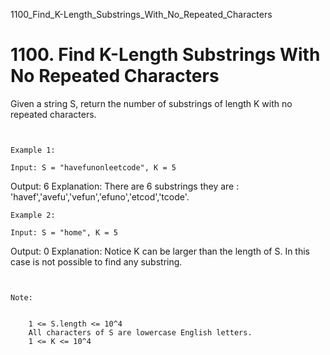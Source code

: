 1100_Find_K-Length_Substrings_With_No_Repeated_Characters
# 1100. Find K-Length Substrings With No Repeated Characters

Given a string S, return the number of substrings of length K with
        no repeated characters.

     

    Example 1:

    Input: S = "havefunonleetcode", K = 5
Output: 6
Explanation: 
There are 6 substrings they are : 'havef','avefu','vefun','efuno','etcod','tcode'.

    Example 2:

    Input: S = "home", K = 5
Output: 0
Explanation: 
Notice K can be larger than the length of S. In this case is not possible to find any substring.

     

    Note:

    
        1 <= S.length <= 10^4
        All characters of S are lowercase English letters.
        1 <= K <= 10^4